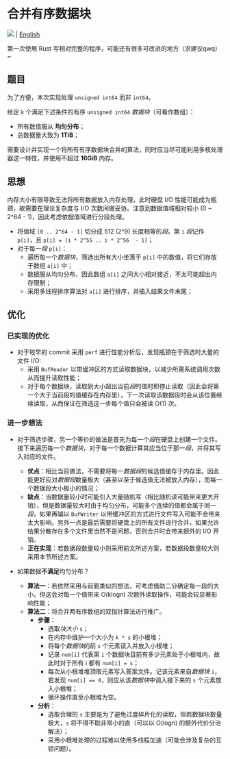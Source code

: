 # 合并有序数据块

![](https://github.com/codgician/merging-chunks/workflows/merging-chunks/badge.svg) | [English](README.md)


第一次使用 Rust 写相对完整的程序，可能还有很多可改进的地方（求建议qwq）~

## 题目

为了方便，本次实现处理 `unsigned int64` 而非 `int64`。

给定 `k` 个满足下述条件的有序 `unsigned int64` *数据块*（可看作数组）：

- 所有数值服从 **均匀分布**；
- 总数据量大致为 **1TiB**；

需要设计并实现一个将所有有序数据块合并的算法，同时应当尽可能利用多核处理器这一特性，并使用不超过 **16GiB** 内存。

## 思想

内存大小有限导致无法将所有数据放入内存处理，此时硬盘 I/O 性能可能成为瓶颈，故需要在理论复杂度与 I/O 次数间做妥协。注意到数据值域相对较小 (0 ~ 2^64 - 1)，因此考虑依据值域进行分段处理。

- 将值域 `[0 .. 2^64 - 1]` 切分成 512 (2^9) 长度相等的*段*。第 `i` *段*记作 `p[i]`，且 `p[i] = [i * 2^55 .. i * 2^56  - 1]`；
- 对于每一*段* `p[i]`：
  - 遍历每一个*数据块*，筛选出所有大小坐落于 `p[i]` 中的数值，将它们存放于数组 `a[i]` 中；
  - 数据服从均匀分布，因此数组 `a[i]` 之间大小相对接近，不太可能超出内存限制；
  - 采用多线程排序算法对 `a[i]` 进行排序，并插入结果文件末尾；

## 优化

### 已实现的优化

- 对于较早的 commit 采用 `perf` 进行性能分析后，发现瓶颈在于筛选时大量的文件 I/O:
  - 采用 `BufReader` 以带缓冲区的方式读取数据块，以减少所需系统调用次数从而提升读取性能；
  - 对于每个数据块，读取到大小超出当前*段*的值时即停止读取（因此会将第一个大于当前段的值缓存在内存里），下一次读取该数据段时会从该位置继续读取，从而保证在筛选这一步每个值只会被读 O(1) 次。

### 进一步想法

- 对于筛选步骤，另一个等价的做法是首先为每一个*段*在硬盘上创建一个文件。接下来遍历每一个*数据块*，对于每一个数据计算其应当位于那一*段*，并将其写入对应的文件。
  - **优点**：相比当前做法，不需要将每一*数据段*的候选值缓存于内存里。因此能更好应对*数据段*数量极大（甚至以至于候选值无法被放入内存），而每一个数据段大小极小的情况；
  - **缺点**：当数据量较小时可能引入大量随机写（相比随机读可能带来更大开销），但是数据量较大时由于均匀分布，可能多个连续的值都会属于同一*段*，如果再辅以 `BufWriter` 以带缓冲区的方式进行文件写入可能不会带来太大影响。另外一点是最后需要将硬盘上的所有文件进行合并，如果允许结果分散存在多个文件里当然不是问题，否则合并时会带来额外的 I/O 开销。
  - **正在实现**：若数据段数量较小则采用前文所述方案，若数据段数量较大则采用本节所述方案。

- 如果数据**不满足**均匀分布？
  - **算法一**：若依然采用与前面类似的想法，可考虑借助二分确定每一段的大小。但这会对每一个值带来 O(klogn) 次额外读取操作，可能会较显著影响性能；
  - **算法二**：将合并两有序数组的双指针算法进行推广。
    - **步骤**：
      - 选取*块大小* `s`；
      - 在内存中维护一个大小为 `k * s` 的小根堆；
      - 将每个*数据块*的前 `s` 个元素读入并放入小根堆；
      - 记录 `num[i]` 代表第 `i` 个数据块目前有多少元素处于小根堆内，故此时对于所有 i 都有 `num[i] = s`；
      - 每次从小根堆堆顶取元素写入答案文件。记该元素来自*数据块* `i`，若发现 `num[i] == 0`，则应从该*数据块*中调入接下来的 `s` 个元素放入小根堆；
      - 循环操作直至小根堆为空。
    - **分析**：
      - 选取合理的 `s` 主要是为了避免过度碎片化的读取，但若数据块数量极大，`s` 将不得不取非常小的直（可以以 O(logn) 的额外代价分治解决）；
      - 采用小根堆处理的过程难以使用多线程加速（可能会涉及复杂的互锁问题）。